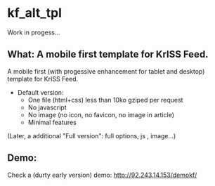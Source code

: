 kf_alt_tpl
=======
Work in progess...

What: A mobile first template for KrISS Feed.
---
A mobile first (with progessive enhancement for tablet and desktop) template for KrISS Feed.


- Default version:
  - One file (html+css) less than 10ko gziped per request
  - No javascript
  - No image (no icon, no favicon, no image in article)
  - Minimal features

(Later, a additional "Full version": full options, js , image...)


Demo:
-----
Check a (durty early version) demo: http://92.243.14.153/demokf/

